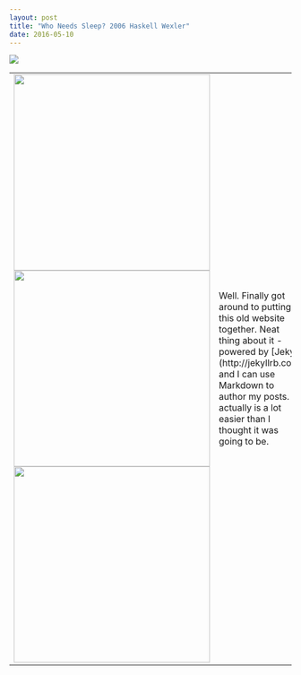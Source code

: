 ```yaml
---
layout: post
title: "Who Needs Sleep? 2006 Haskell Wexler"
date: 2016-05-10
---
```

<div style="align:center"><img src="http://i.imgur.com/SAY6klu.png"></div>
<table style="width:100%">
  <tr>
    <td><img src="http://i.imgur.com/vjhPRhw.png" width="350"><br><img src="http://i.imgur.com/sfSDmvr.png" width="350"><br><img src="http://i.imgur.com/dvSxwQa.png" width="350"><br></td>
    <td>Well. Finally got around to putting this old website together. Neat thing about it - powered by [Jekyll](http://jekyllrb.com) and I can use Markdown to author my posts. It actually is a lot easier than I thought it was going to be.</td>
  </tr>
</table>
